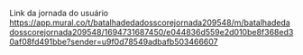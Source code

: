 
Link da jornada do usuário
https://app.mural.co/t/batalhadedadosscorejornada209548/m/batalhadedadosscorejornada209548/1694731687450/e044836d559e2d010be8f368ed30af08fd491bbe?sender=u9f0d78549adbafb503466607